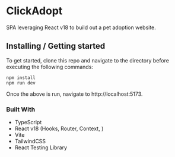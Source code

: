 # ClickAdopt

SPA leveraging React v18 to build out a pet adoption website.

## Installing / Getting started

To get started, clone this repo and navigate to the directory before executing the following commands:

```shell
npm install
npm run dev
```

Once the above is run, navigate to http://localhost:5173.

### Built With
+ TypeScript
+ React v18 (Hooks, Router, Context, )
+ Vite
+ TailwindCSS
+ React Testing Library